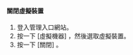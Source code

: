 #### <a name="to-shut-down-a-virtual-device"></a>關閉虛擬裝置
1. 登入管理入口網站。
2. 按一下 [虛擬機器] ，然後選取虛擬裝置。
3. 按一下 [關閉] 。



<!--HONumber=Jan17_HO1-->


